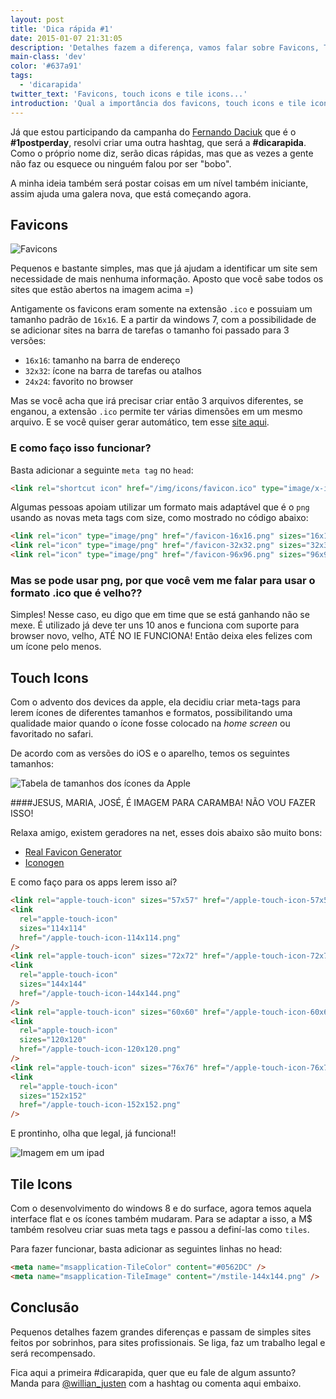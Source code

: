```yaml
---
layout: post
title: 'Dica rápida #1'
date: 2015-01-07 21:31:05
description: 'Detalhes fazem a diferença, vamos falar sobre Favicons, Touch Icons e Tile Icons e como eles fazem a diferença.'
main-class: 'dev'
color: '#637a91'
tags:
  - 'dicarapida'
twitter_text: 'Favicons, touch icons e tile icons...'
introduction: 'Qual a importância dos favicons, touch icons e tile icons. Como criá-los automáticamente e como usá-los em seu site.'
---
```


Já que estou participando da campanha do [Fernando Daciuk](http://blog.da2k.com.br/) que é o **#1postperday**, resolvi criar uma outra hashtag, que será a **#dicarapida**. Como o próprio nome diz, serão dicas rápidas, mas que as vezes a gente não faz ou esquece ou ninguém falou por ser "bobo".

A minha ideia também será postar coisas em um nível também iniciante, assim ajuda uma galera nova, que está começando agora.

## Favicons

![Favicons](/assets/img/dica-rapida-1/favicons.png)

Pequenos e bastante simples, mas que já ajudam a identificar um site sem necessidade de mais nenhuma informação. Aposto que você sabe todos os sites que estão abertos na imagem acima =)

Antigamente os favicons eram somente na extensão `.ico` e possuiam um tamanho padrão de `16x16`. E a partir da windows 7, com a possibilidade de se adicionar sites na barra de tarefas o tamanho foi passado para 3 versões:

- `16x16`: tamanho na barra de endereço
- `32x32`: ícone na barra de tarefas ou atalhos
- `24x24`: favorito no browser

Mas se você acha que irá precisar criar então 3 arquivos diferentes, se enganou, a extensão `.ico` permite ter várias dimensões em um mesmo arquivo. E se você quiser gerar automático, tem esse [site aqui](http://www.favicomatic.com/).

### E como faço isso funcionar?

Basta adicionar a seguinte `meta tag` no `head`:

```html
<link rel="shortcut icon" href="/img/icons/favicon.ico" type="image/x-icon" />
```

Algumas pessoas apoiam utilizar um formato mais adaptável que é o `png` usando as novas meta tags com size, como mostrado no código abaixo:

```html
<link rel="icon" type="image/png" href="/favicon-16x16.png" sizes="16x16" />
<link rel="icon" type="image/png" href="/favicon-32x32.png" sizes="32x32" />
<link rel="icon" type="image/png" href="/favicon-96x96.png" sizes="96x96" />
```

### Mas se pode usar png, por que você vem me falar para usar o formato .ico que é velho??

Simples! Nesse caso, eu digo que em time que se está ganhando não se mexe. É utilizado já deve ter uns 10 anos e funciona com suporte para browser novo, velho, ATÉ NO IE FUNCIONA! Então deixa eles felizes com um ícone pelo menos.

## Touch Icons

Com o advento dos devices da apple, ela decidiu criar meta-tags para lerem ícones de diferentes tamanhos e formatos, possibilitando uma qualidade maior quando o ícone fosse colocado na _home screen_ ou favoritado no safari.

De acordo com as versões do iOS e o aparelho, temos os seguintes tamanhos:

![Tabela de tamanhos dos ícones da Apple](/assets/img/dica-rapida-1/favicons-table.png)

####JESUS, MARIA, JOSÉ, É IMAGEM PARA CARAMBA! NÃO VOU FAZER ISSO!

Relaxa amigo, existem geradores na net, esses dois abaixo são muito bons:

- [Real Favicon Generator](http://realfavicongenerator.net/)
- [Iconogen](http://iconogen.com/)

E como faço para os apps lerem isso aí?

```html
<link rel="apple-touch-icon" sizes="57x57" href="/apple-touch-icon-57x57.png" />
<link
  rel="apple-touch-icon"
  sizes="114x114"
  href="/apple-touch-icon-114x114.png"
/>
<link rel="apple-touch-icon" sizes="72x72" href="/apple-touch-icon-72x72.png" />
<link
  rel="apple-touch-icon"
  sizes="144x144"
  href="/apple-touch-icon-144x144.png"
/>
<link rel="apple-touch-icon" sizes="60x60" href="/apple-touch-icon-60x60.png" />
<link
  rel="apple-touch-icon"
  sizes="120x120"
  href="/apple-touch-icon-120x120.png"
/>
<link rel="apple-touch-icon" sizes="76x76" href="/apple-touch-icon-76x76.png" />
<link
  rel="apple-touch-icon"
  sizes="152x152"
  href="/apple-touch-icon-152x152.png"
/>
```

E prontinho, olha que legal, já funciona!!

![Imagem em um ipad](/assets/img/dica-rapida-1/icon-apple-circle.png)

## Tile Icons

Com o desenvolvimento do windows 8 e do surface, agora temos aquela interface flat e os ícones também mudaram. Para se adaptar a isso, a M\$ também resolveu criar suas meta tags e passou a definí-las como `tiles`.

Para fazer funcionar, basta adicionar as seguintes linhas no head:

```html
<meta name="msapplication-TileColor" content="#0562DC" />
<meta name="msapplication-TileImage" content="/mstile-144x144.png" />
```

## Conclusão

Pequenos detalhes fazem grandes diferenças e passam de simples sites feitos por sobrinhos, para sites profissionais. Se liga, faz um trabalho legal e será recompensado.

Fica aqui a primeira #dicarapida, quer que eu fale de algum assunto? Manda para [@willian_justen](https://twitter.com/Willian_justen) com a hashtag ou comenta aqui embaixo.
